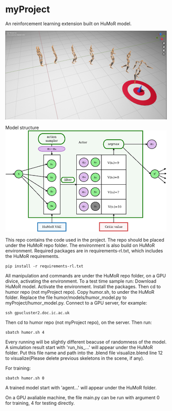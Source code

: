 # myProject

An reinforcement learning extension built on HuMoR model. 

![Navigation](55.png)

Model structure
![Model](f7.png)

This repo contains the code used in the project. The repo should be placed under the HuMoR repo folder. 
The environment is also build on HuMoR environment. 
Required packages are in requirements-rl.txt, which includes the HuMoR requirements. 
```
pip install -r requirements-rl.txt
```
All manipulation and commands are under the HuMoR repo folder, on a GPU divice, activating the environment. 
To a test time sample run:
Download HuMoR model.
Activate the environment.
Install the packages.
Then cd to humor repo (not myProject repo).
Copy humor.sh, to under the HuMoR folder.
Replace the file humor/models/humor_model.py to myProject/humor_model.py. 
Connect to a GPU server, for example:
```
ssh gpucluster2.doc.ic.ac.uk
```
Then cd to humor repo (not myProject repo), on the server.
Then run:
```
sbatch humor.sh 4
```
Every running will be slightly different beacuse of randomness of the model. 
A simulation result start with 'run_his_...' will appear under the HuMoR folder.
Put this file name and path into the .blend file visualize.blend line 12 to visualize(Please delete previous skeletons in the scene, if any). 

For training:
```
sbatch humor.sh 0
```
A trained model start with 'agent...' will appear under the HuMoR folder.

On a GPU avaliable machine, the file main.py can be run with argument 0 for training, 4 for testing directly.